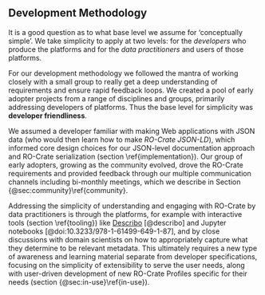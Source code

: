 ## Development Methodology

It is a good question as to what base level we assume for ‘conceptually simple’. We take simplicity to apply at two levels: for the _developers_ who produce the platforms and for the _data practitioners_ and users of those platforms. 

For our development methodology we followed the mantra of working closely with a small group to really get a deep understanding of requirements and ensure rapid feedback loops. We created a pool of early adopter projects from a range of disciplines and groups, primarily addressing developers of platforms. Thus the base level for simplicity was **developer friendliness**. 

We assumed a developer familiar with making Web applications with JSON data (who would then learn how to make _RO-Crate JSON-LD_), which informed core design choices for our JSON-level documentation approach and RO-Crate serialization (section \ref{implementation}). Our group of early adopters, growing as the community evolved, drove the RO-Crate requirements and provided feedback through our multiple communication channels including bi-monthly meetings, which we describe in Section {@sec:community}\ref{community}. 

Addressing the simplicity of understanding and engaging with RO-Crate by data practitioners is through the platforms, for example with interactive tools  (section \ref{tooling}) like [Describo](https://uts-eresearch.github.io/describo/) [@describo] and  Jupyter notebooks [@doi:10.3233/978-1-61499-649-1-87], and by close discussions with domain scientists on how to appropriately capture what they determine to be relevant metadata. This ultimately requires a new type of awareness and learning material separate from developer specifications, focusing on the simplicity of extensibility to serve the user needs, along with user-driven development of new RO-Crate Profiles specific for their needs (section {@sec:in-use}\ref{in-use}).

